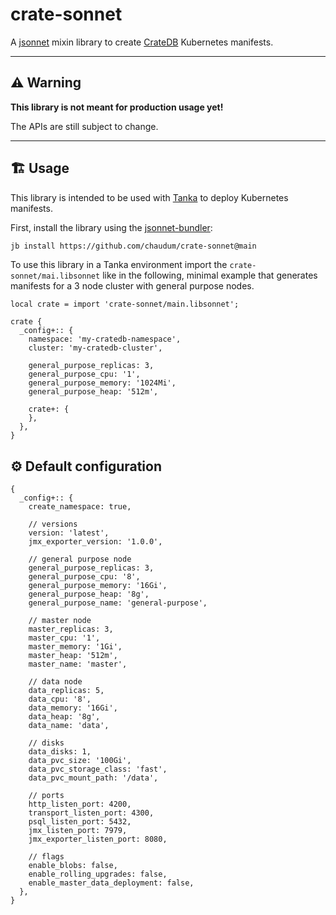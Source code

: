 # crate-sonnet

A [jsonnet](https://jsonnet.org/) mixin library to create [CrateDB](https://crate.io) Kubernetes manifests.

---

## ⚠️ Warning

**This library is not meant for production usage yet!**

The APIs are still subject to change.

---

## 🏗️ Usage

This library is intended to be used with [Tanka](https://tanka.dev) to deploy Kubernetes manifests.

First, install the library using the [jsonnet-bundler](https://github.com/jsonnet-bundler/jsonnet-bundler):

```bash
jb install https://github.com/chaudum/crate-sonnet@main
```

To use this library in a Tanka environment import the `crate-sonnet/mai.libsonnet` like in the following, minimal example that generates manifests for a 3 node cluster with general purpose nodes.

```jsonnet
local crate = import 'crate-sonnet/main.libsonnet';

crate {
  _config+:: {
    namespace: 'my-cratedb-namespace',
    cluster: 'my-cratedb-cluster',

    general_purpose_replicas: 3,
    general_purpose_cpu: '1',
    general_purpose_memory: '1024Mi',
    general_purpose_heap: '512m',

    crate+: {
    },
  },
}
```

## ⚙️ Default configuration

```jsonnet
{
  _config+:: {
    create_namespace: true,

    // versions
    version: 'latest',
    jmx_exporter_version: '1.0.0',

    // general purpose node
    general_purpose_replicas: 3,
    general_purpose_cpu: '8',
    general_purpose_memory: '16Gi',
    general_purpose_heap: '8g',
    general_purpose_name: 'general-purpose',

    // master node
    master_replicas: 3,
    master_cpu: '1',
    master_memory: '1Gi',
    master_heap: '512m',
    master_name: 'master',

    // data node
    data_replicas: 5,
    data_cpu: '8',
    data_memory: '16Gi',
    data_heap: '8g',
    data_name: 'data',

    // disks
    data_disks: 1,
    data_pvc_size: '100Gi',
    data_pvc_storage_class: 'fast',
    data_pvc_mount_path: '/data',

    // ports
    http_listen_port: 4200,
    transport_listen_port: 4300,
    psql_listen_port: 5432,
    jmx_listen_port: 7979,
    jmx_exporter_listen_port: 8080,

    // flags
    enable_blobs: false,
    enable_rolling_upgrades: false,
    enable_master_data_deployment: false,
  },
}
```
